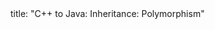 <frontmatter>
title: "C++ to Java: Inheritance: Polymorphism"
</frontmatter>

<include src="unit-inPage-asFlat.md" boilerplate />